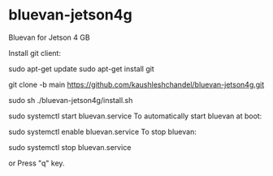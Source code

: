 # bluevan-jetson4g
Bluevan for Jetson 4 GB

Install git client:

sudo apt-get update
sudo apt-get install git

git clone -b main https://github.com/kaushleshchandel/bluevan-jetson4g.git

sudo sh ./bluevan-jetson4g/install.sh

sudo systemctl start bluevan.service
To automatically start bluevan at boot:

sudo systemctl enable bluevan.service
To stop bluevan:

sudo systemctl stop bluevan.service

or
Press "q" key.